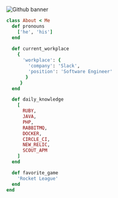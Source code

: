 ![Github banner](https://user-images.githubusercontent.com/2620618/122989155-57961080-d357-11eb-8912-cc9ed6d7ed8e.png)
```ruby
class About < Me
  def pronouns
    ['he', 'his']
  end
  
  def current_workplace
    {
      'workplace': {
        'company': 'Slack',
        'position': 'Software Engineer'         
       }
     }
  end

  def daily_knowledge
    [
      RUBY,
      JAVA,
      PHP,
      RABBITMQ,
      DOCKER,
      CIRCLE_CI,
      NEW_RELIC,
      SCOUT_APM
    ]
  end

  def favorite_game
    'Rocket League'
  end
end
```
